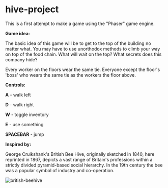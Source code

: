 # hive-project
This is a first attempt to make a game using the "Phaser" game engine.

**Game idea:**

The basic idea of this game will be to get to the top of the building no matter what. You may have to use unorthodox methods to climb your way on top of the food chain. What will wait on the top? What secrets does this company hide?

Every worker on the floors wear the same tie. Everyone except the floor's 'boss' who wears the same tie as the workers the floor above. 

**Controls:**

**A** - walk left

**D** - walk right

**W** - toggle inventory

**E** - use something

**SPACEBAR** - jump

**Inspired by:**

George Cruikshank's British Bee Hive, originally sketched in 1840, here reprinted in 1867, depicts a vast range of Britain's professions within a strictly divided pyramid-based social hierarchy. In the 19th century the bee was a popular symbol of industry and co-operation.

![british-beehive](https://cloud.githubusercontent.com/assets/20909245/25156887/db549134-249d-11e7-9196-df14201c649d.jpg)

